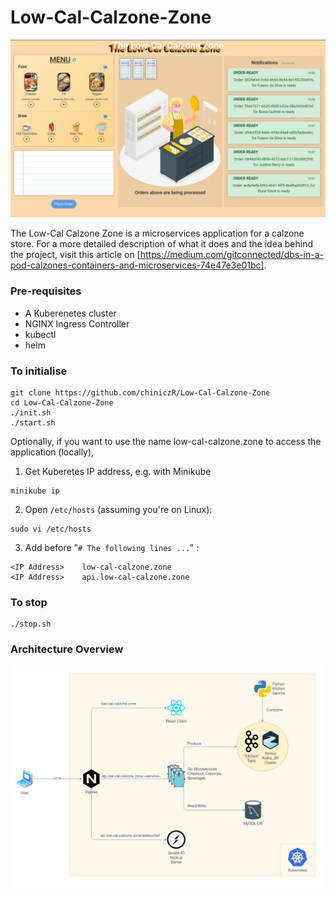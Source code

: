 # Low-Cal-Calzone-Zone

[Demo]: ./LCCZ-Screenshot.png "Demonstration of app"

![Demo]

The Low-Cal Calzone Zone is a microservices application for a calzone store. For a more detailed description of what it does and the idea behind the project, visit this article on [https://medium.com/gitconnected/dbs-in-a-pod-calzones-containers-and-microservices-74e47e3e01bc].

### Pre-requisites
- A Kuberenetes cluster
- NGINX Ingress Controller
- kubectl
- helm

### To initialise
```
git clone https://github.com/chiniczR/Low-Cal-Calzone-Zone
cd Low-Cal-Calzone-Zone
./init.sh
./start.sh
```
Optionally, if you want to use the name low-cal-calzone.zone to access the application (locally), 
1. Get Kuberetes IP address, e.g. with Minikube
```
minikube ip
```
2. Open `/etc/hosts` (assuming you're on Linux):
```
sudo vi /etc/hosts
```
3. Add before  "`# The following lines ...`" :
```
<IP Address>    low-cal-calzone.zone
<IP Address>    api.low-cal-calzone.zone
```

### To stop
```
./stop.sh
```

[Architecture]: ./LowCalCalzoneZone.jpg "Overview of Architecture"

### Architecture Overview
![Architecture]
